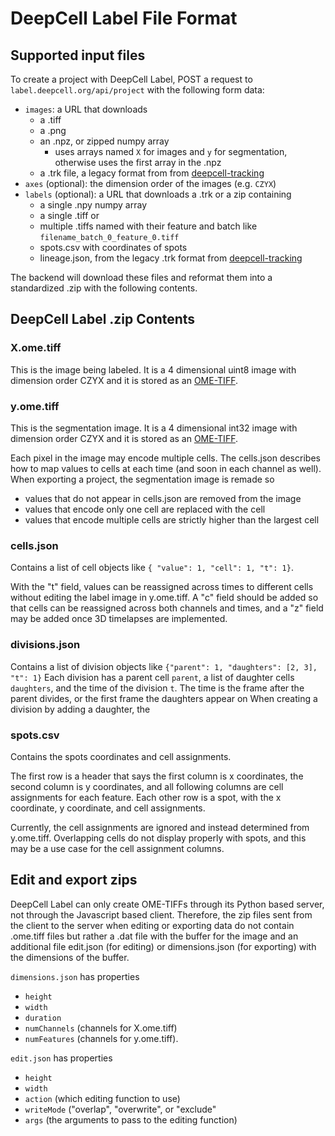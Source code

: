 # DeepCell Label File Format

## Supported input files

To create a project with DeepCell Label, POST a request to `label.deepcell.org/api/project` with the following form data:

- `images`: a URL that downloads
  - a .tiff
  - a .png
  - an .npz, or zipped numpy array
    - uses arrays named `X` for images and `y` for segmentation, otherwise uses the first array in the .npz
  - a .trk file, a legacy format from from [deepcell-tracking](https://github.com/vanvalenlab/deepcell-tracking)
- `axes` (optional): the dimension order of the images (e.g. `CZYX`)
- `labels` (optional): a URL that downloads a .trk or a zip containing
  - a single .npy numpy array
  - a single .tiff or
  - multiple .tiffs named with their feature and batch like `filename_batch_0_feature_0.tiff`
  - spots.csv with coordinates of spots
  - lineage.json, from the legacy .trk format from [deepcell-tracking](https://github.com/vanvalenlab/deepcell-tracking)

The backend will download these files and reformat them into a standardized .zip with the following contents.

## DeepCell Label .zip Contents

### X.ome.tiff

This is the image being labeled. It is a 4 dimensional uint8 image with dimension order CZYX and it is stored as an [OME-TIFF](https://docs.openmicroscopy.org/ome-model/5.6.3/ome-tiff/).

### y.ome.tiff

This is the segmentation image. It is a 4 dimensional int32 image with dimension order CZYX and it is stored as an [OME-TIFF](https://docs.openmicroscopy.org/ome-model/5.6.3/ome-tiff/).

Each pixel in the image may encode multiple cells. The cells.json describes how to map values to cells at each time (and soon in each channel as well). When exporting a project, the segmentation image is remade so

- values that do not appear in cells.json are removed from the image
- values that encode only one cell are replaced with the cell
- values that encode multiple cells are strictly higher than the largest cell

### cells.json

Contains a list of cell objects like `{ "value": 1, "cell": 1, "t": 1}`.

With the "t" field, values can be reassigned across times to different cells without editing the label image in y.ome.tiff. A "c" field should be added so that cells can be reassigned across both channels and times, and a "z" field may be added once 3D timelapses are implemented.

### divisions.json

Contains a list of division objects like `{"parent": 1, "daughters": [2, 3], "t": 1}`
Each division has a parent cell `parent`, a list of daughter cells `daughters`, and the time of the division `t`.
The time is the frame after the parent divides, or the first frame the daughters appear on
When creating a division by adding a daughter, the

### spots.csv

Contains the spots coordinates and cell assignments.

The first row is a header that says the first column is x coordinates, the second column is y coordinates, and all following columns are cell assignments for each feature.
Each other row is a spot, with the x coordinate, y coordinate, and cell assignments.

Currently, the cell assignments are ignored and instead determined from y.ome.tiff. Overlapping cells do not display properly with spots, and this may be a use case for the cell assignment columns.

## Edit and export zips

DeepCell Label can only create OME-TIFFs through its Python based server, not through the Javascript based client. Therefore, the zip files sent from the client to the server when editing or exporting data do not contain .ome.tiff files but rather a .dat file with the buffer for the image and an additional file edit.json (for editing) or dimensions.json (for exporting) with the dimensions of the buffer.

`dimensions.json` has properties

- `height`
- `width`
- `duration`
- `numChannels` (channels for X.ome.tiff)
- `numFeatures` (channels for y.ome.tiff).

`edit.json` has properties

- `height`
- `width`
- `action` (which editing function to use)
- `writeMode` ("overlap", "overwrite", or "exclude"
- `args` (the arguments to pass to the editing function)
